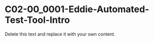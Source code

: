 

# C02-00_0001-Eddie-Automated-Test-Tool-Intro

Delete this text and replace it with your own content.

